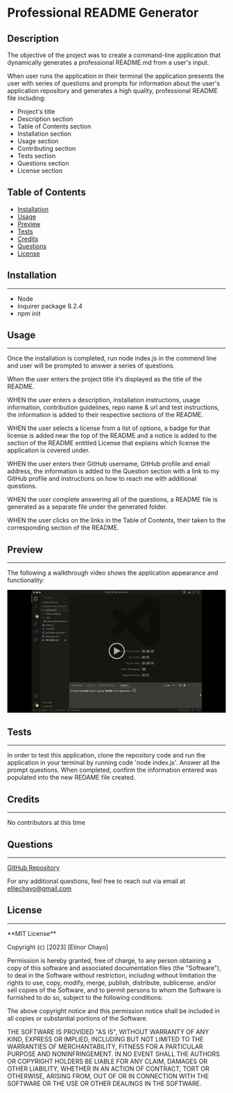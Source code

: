 # Professional README Generator 

## Description

The objective of the project was to create a command-line application that dynamically generates a professional README.md from a user's input.

When user runs the application in their terminal the application presents the user with series of questions and prompts for information about the user's application repository and generates a high quality, professional README file including:

- Project's title 
- Description section 
- Table of Contents section
- Installation section
- Usage section
- Contributing section
- Tests section
- Questions section 
- License section

## Table of Contents

* [Installation](#installation)
* [Usage](#usage)
* [Preview](#preview)
* [Tests](#tests)
* [Credits](#credits)
* [Questions](#links)
* [License](#license)


## Installation 
<hr>

- Node 
- Inquirer package 8.2.4
- npm init

## Usage
<hr>
Once the installation is completed, run node index.js in the commend line and user will be prompted to answer a series of questions.

When the user enters the project title it’s displayed as the title of the README.

WHEN the user enters a description, installation instructions, usage information, contribution guidelines, repo name & url and test instructions, the information is added to their respective  sections of the README.

WHEN the user selects a license from a list of options, a badge for that license is added near the top of the README and a notice is added to the section of the README entitled License that explains which license the application is covered under.

WHEN the user enters their GitHub username, GitHub profile and email address, the information is added to the Question section with a link to my GitHub profile and instructions on how to reach me with additional questions.

WHEN the user complete answering all of the questions, a README file is generated as a separate file under the generated folder.

WHEN the user clicks on the links in the Table of Contents, their taken to the corresponding section of the README.

## Preview
<hr>

The following a walkthrough video shows the application appearance and functionality:


[![image](/assests/walkthough%20video%20image.png)](https://drive.google.com/file/d/1U0K1Yq_eWBYoSecTN0gUXgjJnAtiETXU/view)




## Tests
<hr>

In order to test this application, clone the repository code and run the application in your terminal by running code 'node index.js'. Answer all the prompt questions. When completed, confirm the information entered was populated into the new REDAME file created. 

## Credits
<hr>
 No contributors at this time

## Questions
<hr>

[GitHub Repository](https://github.com/elliechayo/README-file-generator)

For any additional questions, feel free to reach out via email at [elliechayo@gmail.com](mailto:elliechayo@gmail.com)

## License
<hr>
**MIT License**

Copyright (c) [2023] [Elinor Chayo]

Permission is hereby granted, free of charge, to any person obtaining a copy of this software and associated documentation files (the "Software"), to deal in the Software without restriction, including without limitation the rights to use, copy, modify, merge, publish, distribute, sublicense, and/or sell copies of the Software, and to permit persons to whom the Software is furnished to do so, subject to the following conditions:

The above copyright notice and this permission notice shall be included in all copies or substantial portions of the Software.

THE SOFTWARE IS PROVIDED "AS IS", WITHOUT WARRANTY OF ANY KIND, EXPRESS OR IMPLIED, INCLUDING BUT NOT LIMITED TO THE WARRANTIES OF MERCHANTABILITY, FITNESS FOR A PARTICULAR PURPOSE AND NONINFRINGEMENT. IN NO EVENT SHALL THE AUTHORS OR COPYRIGHT HOLDERS BE LIABLE FOR ANY CLAIM, DAMAGES OR OTHER LIABILITY, WHETHER IN AN ACTION OF CONTRACT, TORT OR OTHERWISE, ARISING FROM, OUT OF OR IN CONNECTION WITH THE SOFTWARE OR THE USE OR OTHER DEALINGS IN THE SOFTWARE.



